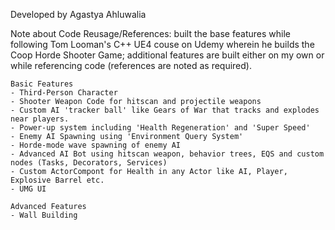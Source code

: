 Developed by Agastya Ahluwalia

Note about Code Reusage/References: built the base features while following Tom Looman's C++ UE4 couse on Udemy wherein he builds the Coop Horde Shooter Game; 
additional features are built either on my own or while referencing code (references are noted as required).

	Basic Features
	- Third-Person Character
	- Shooter Weapon Code for hitscan and projectile weapons
	- Custom AI 'tracker ball' like Gears of War that tracks and explodes near players.
	- Power-up system including 'Health Regeneration' and 'Super Speed'
	- Enemy AI Spawning using 'Environment Query System'
	- Horde-mode wave spawning of enemy AI
	- Advanced AI Bot using hitscan weapon, behavior trees, EQS and custom nodes (Tasks, Decorators, Services)
	- Custom ActorCompont for Health in any Actor like AI, Player, Explosive Barrel etc.
	- UMG UI

	Advanced Features
	- Wall Building
